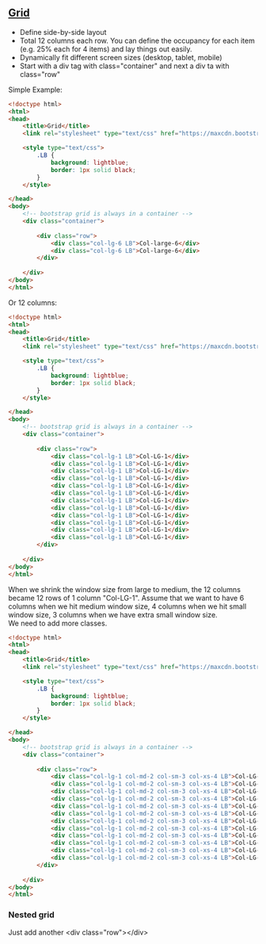 ## [Grid]

* Define side-by-side layout
* Total 12 columns each row. You can define the occupancy for each item (e.g. 25% each for 4 items) and lay things out easily.
* Dynamically fit different screen sizes (desktop, tablet, mobile)
* Start with a div tag with class="container" and next a div ta with class="row"

Simple Example:  
```html
<!doctype html>
<html>
<head>
	<title>Grid</title>
	<link rel="stylesheet" type="text/css" href="https://maxcdn.bootstrapcdn.com/bootstrap/3.3.7/css/bootstrap.min.css">

	<style type="text/css">
		.LB {
			background: lightblue;
			border: 1px solid black;
		}
	</style>

</head>
<body>
	<!-- bootstrap grid is always in a container -->
 	<div class="container">
  
 		<div class="row">
 			<div class="col-lg-6 LB">Col-large-6</div>
 			<div class="col-lg-6 LB">Col-large-6</div>
 		</div>
    
 	</div>
</body>
</html>
```
Or 12 columns:  
```html
<!doctype html>
<html>
<head>
	<title>Grid</title>
	<link rel="stylesheet" type="text/css" href="https://maxcdn.bootstrapcdn.com/bootstrap/3.3.7/css/bootstrap.min.css">

	<style type="text/css">
		.LB {
			background: lightblue;
			border: 1px solid black;
		}
	</style>

</head>
<body>
	<!-- bootstrap grid is always in a container -->
 	<div class="container">
  
 		<div class="row">
 			<div class="col-lg-1 LB">Col-LG-1</div>
 			<div class="col-lg-1 LB">Col-LG-1</div>
 			<div class="col-lg-1 LB">Col-LG-1</div>
			<div class="col-lg-1 LB">Col-LG-1</div>
 			<div class="col-lg-1 LB">Col-LG-1</div>
 			<div class="col-lg-1 LB">Col-LG-1</div>
			<div class="col-lg-1 LB">Col-LG-1</div>
 			<div class="col-lg-1 LB">Col-LG-1</div>
 			<div class="col-lg-1 LB">Col-LG-1</div>
			<div class="col-lg-1 LB">Col-LG-1</div>
 			<div class="col-lg-1 LB">Col-LG-1</div>
 			<div class="col-lg-1 LB">Col-LG-1</div>
 		</div>
    
 	</div>
</body>
</html>
```
When we shrink the window size from large to medium, the 12 columns became 12 rows of 1 column "Col-LG-1". Assume that we want to have 6 columns when we hit medium window size, 4 columns when we hit small window size, 3 columns when we have extra small window size.  
We need to add more classes.
```html
<!doctype html>
<html>
<head>
	<title>Grid</title>
	<link rel="stylesheet" type="text/css" href="https://maxcdn.bootstrapcdn.com/bootstrap/3.3.7/css/bootstrap.min.css">

	<style type="text/css">
		.LB {
			background: lightblue;
			border: 1px solid black;
		}
	</style>

</head>
<body>
	<!-- bootstrap grid is always in a container -->
 	<div class="container">
  
 		<div class="row">
 			<div class="col-lg-1 col-md-2 col-sm-3 col-xs-4 LB">Col-LG-1</div>
 			<div class="col-lg-1 col-md-2 col-sm-3 col-xs-4 LB">Col-LG-1</div>
 			<div class="col-lg-1 col-md-2 col-sm-3 col-xs-4 LB">Col-LG-1</div>
			<div class="col-lg-1 col-md-2 col-sm-3 col-xs-4 LB">Col-LG-1</div>
 			<div class="col-lg-1 col-md-2 col-sm-3 col-xs-4 LB">Col-LG-1</div>
 			<div class="col-lg-1 col-md-2 col-sm-3 col-xs-4 LB">Col-LG-1</div>
			<div class="col-lg-1 col-md-2 col-sm-3 col-xs-4 LB">Col-LG-1</div>
 			<div class="col-lg-1 col-md-2 col-sm-3 col-xs-4 LB">Col-LG-1</div>
 			<div class="col-lg-1 col-md-2 col-sm-3 col-xs-4 LB">Col-LG-1</div>
			<div class="col-lg-1 col-md-2 col-sm-3 col-xs-4 LB">Col-LG-1</div>
 			<div class="col-lg-1 col-md-2 col-sm-3 col-xs-4 LB">Col-LG-1</div>
 			<div class="col-lg-1 col-md-2 col-sm-3 col-xs-4 LB">Col-LG-1</div>
 		</div>
    
 	</div>
</body>
</html>
```
### Nested grid
Just add another \<div class="row">\</div>

[Grid]:http://getbootstrap.com/css/#grid
